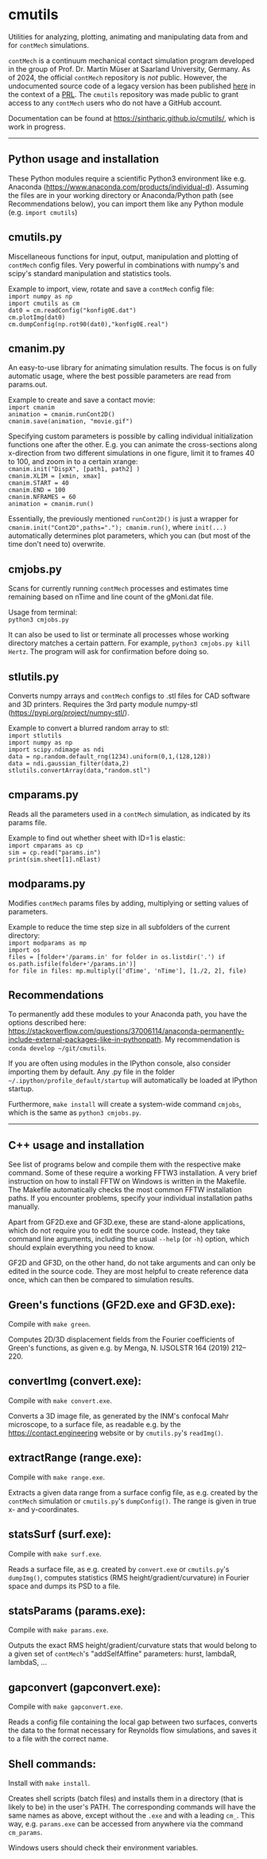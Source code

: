 cmutils
=======

Utilities for analyzing, plotting, animating and manipulating data from and for `contMech` simulations.

`contMech` is a continuum mechanical contact simulation program developed in the group of Prof. Dr. Martin Müser at Saarland University, Germany.
As of 2024, the official `contMech` repository is *not* public. 
However, the undocumented source code of a legacy version has been published [here](https://doi.org/10.5281/zenodo.12726265) in the context of a [PRL](https://doi.org/10.1103/PhysRevLett.131.156201).
The `cmutils` repository was made public to grant access to any `contMech` users who do not have a GitHub account.

Documentation can be found at https://sintharic.github.io/cmutils/, which is work in progress.

--------------------------------------------------------------------------------

Python usage and installation
-----------------------------
These Python modules require a scientific Python3 environment like e.g. Anaconda (https://www.anaconda.com/products/individual-d). 
Assuming the files are in your working directory or Anaconda/Python path (see Recommendations below), you can import them like any Python module (e.g. `import cmutils`)  

cmutils.py
----------
Miscellaneous functions for input, output, manipulation and plotting of `contMech` config files.
Very powerful in combinations with numpy's and scipy's standard manipulation and statistics tools.

Example to import, view, rotate and save a `contMech` config file:  
`import numpy as np`  
`import cmutils as cm`  
`dat0 = cm.readConfig("konfig0E.dat")`  
`cm.plotImg(dat0)`  
`cm.dumpConfig(np.rot90(dat0),"konfig0E.real")`  

cmanim.py
---------
An easy-to-use library for animating simulation results.
The focus is on fully automatic usage, where the best possible parameters are read from params.out. 

Example to create and save a contact movie:  
`import cmanim`  
`animation = cmanim.runCont2D()`  
`cmanim.save(animation, "movie.gif")`  

Specifying custom parameters is possible by calling individual initialization functions one after the other. 
E.g. you can animate the cross-sections along x-direction from two different simulations in one figure, limit it to frames 40 to 100, and zoom in to a certain xrange:  
`cmanim.init("DispX", [path1, path2] )`  
`cmanim.XLIM = [xmin, xmax]`  
`cmanim.START = 40`  
`cmanim.END = 100`  
`cmanim.NFRAMES = 60`  
`animation = cmanim.run()`  

Essentially, the previously mentioned `runCont2D()` is just a wrapper for `cmanim.init("Cont2D",paths="."); cmanim.run()`, where `init(...)` automatically determines plot parameters, which you can (but most of the time don't need to) overwrite.  

cmjobs.py
---------
Scans for currently running `contMech` processes and estimates time remaining based on nTime and line count of the gMoni.dat file.

Usage from terminal:  
`python3 cmjobs.py`  

It can also be used to list or terminate all processes whose working directory matches a certain pattern. For example, `python3 cmjobs.py kill Hertz`. The program will ask for confirmation before doing so.

stlutils.py
-----------
Converts numpy arrays and `contMech` configs to .stl files for CAD software and 3D printers.
Requires the 3rd party module numpy-stl (https://pypi.org/project/numpy-stl/).

Example to convert a blurred random array to stl:  
`import stlutils`  
`import numpy as np`  
`import scipy.ndimage as ndi`  
`data = np.random.default_rng(1234).uniform(0,1,(128,128))`  
`data = ndi.gaussian_filter(data,2)`  
`stlutils.convertArray(data,"random.stl")`  

cmparams.py
-----------
Reads all the parameters used in a `contMech` simulation, as indicated by its params file.

Example to find out whether sheet with ID=1 is elastic:  
`import cmparams as cp`  
`sim = cp.read("params.in")`  
`print(sim.sheet[1].nElast)`  

modparams.py
------------
Modifies `contMech` params files by adding, multiplying or setting values of parameters.

Example to reduce the time step size in all subfolders of the current directory:  
`import modparams as mp`  
`import os`  
`files = [folder+'/params.in' for folder in os.listdir('.') if os.path.isfile(folder+'/params.in')]`  
`for file in files: mp.multiply(['dTime', 'nTime'], [1./2, 2], file)`  

Recommendations
---------------
To permanently add these modules to your Anaconda path, you have the options described here: https://stackoverflow.com/questions/37006114/anaconda-permanently-include-external-packages-like-in-pythonpath.
My recommendation is `conda develop ~/git/cmutils`.

If you are often using modules in the IPython console, also consider importing them by default. 
Any .py file in the folder `~/.ipython/profile_default/startup` will automatically be loaded at IPython startup.

Furthermore, `make install` will create a system-wide command `cmjobs`, which is the same as `python3 cmjobs.py`.

--------------------------------------------------------------------------------

C++ usage and installation
--------------------------
See list of programs below and compile them with the respective make command.
Some of these require a working FFTW3 installation. 
A very brief instruction on how to install FFTW on Windows is written in the Makefile.
The Makefile automatically checks the most common FFTW installation paths. 
If you encounter problems, specify your individual installation paths manually.

Apart from GF2D.exe and GF3D.exe, these are stand-alone applications, which do not require you to edit the source code. 
Instead, they take command line arguments, including the usual `--help` (or `-h`) option, which should explain everything you need to know.

GF2D and GF3D, on the other hand, do not take arguments and can only be edited in the source code. They are most helpful to create reference data once, which can then be compared to simulation results.

Green's functions (GF2D.exe and GF3D.exe):
------------------------------------------
Compile with `make green`.

Computes 2D/3D displacement fields from the Fourier coefficients of Green's functions, as given e.g. by Menga, N. IJSOLSTR 164 (2019) 212–220.

convertImg (convert.exe):
-------------------------
Compile with `make convert.exe`.

Converts a 3D image file, as generated by the INM's confocal Mahr microscope, to a surface file, as readable e.g. by the https://contact.engineering website or by `cmutils.py`'s `readImg()`.

extractRange (range.exe):
-------------------------
Compile with `make range.exe`.

Extracts a given data range from a surface config file, as e.g. created by the `contMech` simulation or `cmutils.py`'s `dumpConfig()`. The range is given in true x- and y-coordinates.

statsSurf (surf.exe):
---------------------
Compile with `make surf.exe`.

Reads a surface file, as e.g. created by `convert.exe` or `cmutils.py`'s `dumpImg()`, computes statistics (RMS height/gradient/curvature) in Fourier space and dumps its PSD to a file.

statsParams (params.exe):
-------------------------
Compile with `make params.exe`.

Outputs the exact RMS height/gradient/curvature stats that would belong to a given set of `contMech`'s "addSelfAffine" parameters: hurst, lambdaR, lambdaS, ...

gapconvert (gapconvert.exe):
-------------------------
Compile with `make gapconvert.exe`.

Reads a config file containing the local gap between two surfaces, converts the data to the format necessary for Reynolds flow simulations, and saves it to a file with the correct name.

Shell commands:
---------------
Install with `make install`.

Creates shell scripts (batch files) and installs them in a directory (that is likely to be) in the user's PATH. The corresponding commands will have the same names as above, except without the `.exe` and with a leading `cm_`. This way, e.g. `params.exe` can be accessed from anywhere via the command `cm_params`.

Windows users should check their environment variables.